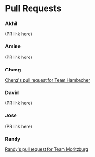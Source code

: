 # Pull Requests

### Akhil
(PR link here)

### Amine
(PR link here)

### Cheng
[Cheng's pull request for Team Hambacher](https://github.com/grantkelsay/Hambacher_IceBreaker/pull/12)

### David
(PR link here)

### Jose
(PR link here)

### Randy
[Randy's pull request for Team Moritzburg](https://github.com/amansharma96/StoryTimeMortizburg/pull/9)
